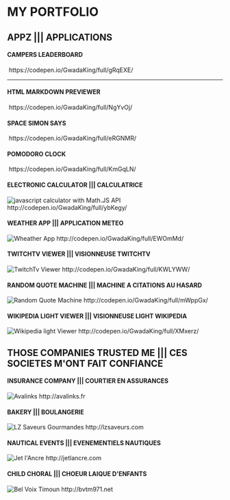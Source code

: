 <h1>MY PORTFOLIO</h1>
<h2>APPZ ||| APPLICATIONS</h2>

<h4>CAMPERS LEADERBOARD</h4>
<img src="https://s3-us-west-2.amazonaws.com/i.cdpn.io/1113919.gRqEXE.6511a617-926a-4ca0-967f-0c54740d3db0.png" alt="">
https://codepen.io/GwadaKing/full/gRqEXE/
<hr style="color:#ff9900">
<h4>HTML MARKDOWN PREVIEWER</h4>
<img src="https://s3-us-west-2.amazonaws.com/i.cdpn.io/1113919.NgYvOj.3e175b7b-66a3-4a0c-9ad4-b58970daf7d4.png" alt="">
https://codepen.io/GwadaKing/full/NgYvOj/

<h4>SPACE SIMON SAYS</h4>
<img src="https://s3-us-west-2.amazonaws.com/i.cdpn.io/1113919.eRGNMR.f2d90f89-4306-4c71-8bfb-d4669f3ffa6f.png" alt="">
https://codepen.io/GwadaKing/full/eRGNMR/

<h4>POMODORO CLOCK</h4>
<img src="https://s3-us-west-2.amazonaws.com/i.cdpn.io/1113919.KmGqLN.c210748a-c4ba-453e-b2ed-2b51e844608c.png" alt="">
https://codepen.io/GwadaKing/full/KmGqLN/

<h4>ELECTRONIC CALCULATOR ||| CALCULATRICE</h4>
<img src="https://s3-us-west-2.amazonaws.com/i.cdpn.io/1113919.ybKegy.85f57804-a7af-46a5-af82-ae36aa86a1f0.png" alt="javascript calculator with Math.JS API">
http://codepen.io/GwadaKing/full/ybKegy/

<h4>WEATHER APP ||| APPLICATION METEO</h4>
<img src="https://s3-us-west-2.amazonaws.com/i.cdpn.io/1113919.EWOmMd.3838f455-6565-49e5-bb63-ccb6893c03fa.png" alt="Wheather App">
http://codepen.io/GwadaKing/full/EWOmMd/

<h4>TWITCHTV VIEWER ||| VISIONNEUSE TWITCHTV</h4>
<img src="http://s3-us-west-2.amazonaws.com/i.cdpn.io/1113919.KWLYWW.bd78d21a-660e-4e4d-aae8-de058a6298c9.png" alt="TwitchTv Viewer">
http://codepen.io/GwadaKing/full/KWLYWW/

<h4>RANDOM QUOTE MACHINE ||| MACHINE A CITATIONS AU HASARD</h4>
<img src="http://s3-us-west-2.amazonaws.com/i.cdpn.io/1113919.mWppGx.708fcc6f-cdf8-4875-a2b2-8532a8ea1f83.png" alt="Random Quote Machine">
http://codepen.io/GwadaKing/full/mWppGx/

<h4>WIKIPEDIA LIGHT VIEWER ||| VISIONNEUSE LIGHT WIKIPEDIA</h4>
<img src="http://s3-us-west-2.amazonaws.com/i.cdpn.io/1113919.XMxerz.b9869581-853a-4ed2-9bdf-21d9200439b1.png" alt="Wikipedia light Viewer">
http://codepen.io/GwadaKing/full/XMxerz/


<h2>THOSE COMPANIES TRUSTED ME ||| CES SOCIETES M'ONT FAIT CONFIANCE</h2>

<h4>INSURANCE COMPANY ||| COURTIER EN ASSURANCES</h4>
<img src="http://image.noelshack.com/fichiers/2017/20/1495314190-screenshot-avalinks-fr-2017-02-24-18-48-04.png" alt="Avalinks">
http://avalinks.fr

<h4>BAKERY ||| BOULANGERIE</h4>
<img src="http://image.noelshack.com/fichiers/2017/20/1495314238-screenshot-www-lzsaveurs-com-2017-02-24-18-35-58.png" alt="LZ Saveurs Gourmandes">
http://lzsaveurs.com

<h4>NAUTICAL EVENTS ||| EVENEMENTIELS NAUTIQUES</h4>
<img src="http://image.noelshack.com/fichiers/2017/20/1495314719-screenshot-jetlancre-com-2017-02-24-18-41-04.png" alt="Jet l'Ancre">
http://jetlancre.com

<h4>CHILD CHORAL ||| CHOEUR LAIQUE D'ENFANTS</h4>
<img src="http://image.noelshack.com/fichiers/2017/20/1495314252-screenshot-bvtm971-net-2017-02-24-18-42-33.png" alt="Bel Voix Timoun">
http://bvtm971.net
